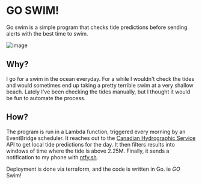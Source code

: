 # GO SWIM!

Go swim is a simple program that checks tide predictions before sending alerts with the best time to swim.

![image](https://github.com/confy/go-swim/assets/4352706/8d69c0cb-026f-4880-b895-488014af8522)

## Why?
I go for a swim in the ocean everyday. For a while I wouldn't check the tides and would sometimes end up taking a pretty terrible swim at a very shallow beach. Lately I've been checking the tides manually, but I thought it would be fun to automate the process.

## How?
The program is run in a Lambda function, triggered every morning by an EventBridge scheduler. It reaches out to the [Canadian Hydrographic Service](https://tides.gc.ca/en/web-services-offered-canadian-hydrographic-service) API to get local tide predictions for the day. It then filters results into windows of time where the tide is above 2.25M. Finally, it sends a notification to my phone with [ntfy.sh](https://ntfy.sh/).

Deployment is done via terraform, and the code is written in Go. ie *GO* Swim!
